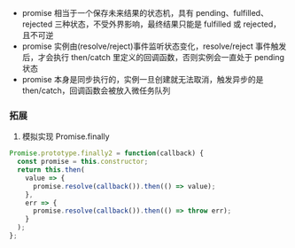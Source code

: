 - promise 相当于一个保存未来结果的状态机，具有 pending、fulfilled、rejected 三种状态，不受外界影响，最终结果只能是 fulfilled 或 rejected，且不可逆
- promise 实例由(resolve/reject)事件监听状态变化，resolve/reject 事件触发后，才会执行 then/catch 里定义的回调函数，否则实例会一直处于 pending 状态
- promise 本身是同步执行的，实例一旦创建就无法取消，触发异步的是 then/catch，回调函数会被放入微任务队列

### 拓展

1. 模拟实现 Promise.finally

```js
Promise.prototype.finally2 = function(callback) {
  const promise = this.constructor;
  return this.then(
    value => {
      promise.resolve(callback()).then(() => value);
    },
    err => {
      promise.resolve(callback()).then(() => throw err);
    }
  );
};
```

